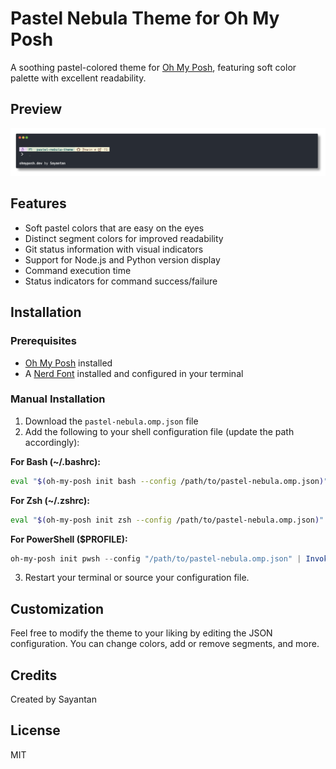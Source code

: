# Pastel Nebula Theme for Oh My Posh

A soothing pastel-colored theme for [Oh My Posh](https://ohmyposh.dev/), featuring soft color palette with excellent readability.

## Preview

![Pastel Nebula Theme Preview](./pastel-nebula.png)

## Features

- Soft pastel colors that are easy on the eyes
- Distinct segment colors for improved readability
- Git status information with visual indicators
- Support for Node.js and Python version display
- Command execution time
- Status indicators for command success/failure

## Installation

### Prerequisites

- [Oh My Posh](https://ohmyposh.dev/) installed
- A [Nerd Font](https://www.nerdfonts.com/) installed and configured in your terminal

### Manual Installation

1. Download the `pastel-nebula.omp.json` file
2. Add the following to your shell configuration file (update the path accordingly):

**For Bash (~/.bashrc):**
```bash
eval "$(oh-my-posh init bash --config /path/to/pastel-nebula.omp.json)"
```

**For Zsh (~/.zshrc):**
```zsh
eval "$(oh-my-posh init zsh --config /path/to/pastel-nebula.omp.json)"
```

**For PowerShell ($PROFILE):**
```powershell
oh-my-posh init pwsh --config "/path/to/pastel-nebula.omp.json" | Invoke-Expression
```

3. Restart your terminal or source your configuration file.

## Customization

Feel free to modify the theme to your liking by editing the JSON configuration. You can change colors, add or remove segments, and more.

## Credits

Created by Sayantan

## License

MIT
